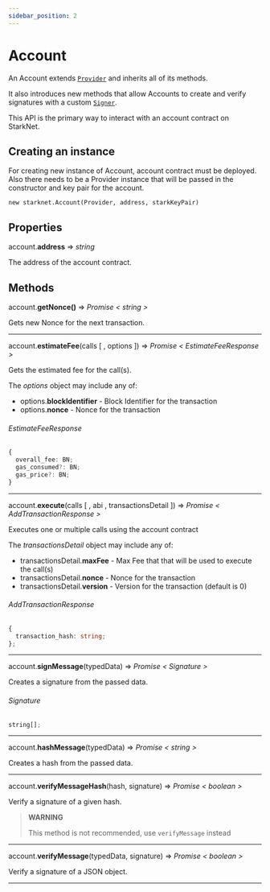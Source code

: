 ```yaml
---
sidebar_position: 2
---
```


# Account

An Account extends <ins>[`Provider`](/docs/API/provider)</ins> and inherits all of its methods.

It also introduces new methods that allow Accounts to create and verify signatures with a custom <ins>[`Signer`](/docs/API/signer)</ins>.

This API is the primary way to interact with an account contract on StarkNet.

## Creating an instance

For creating new instance of Account, account contract must be deployed. Also there needs to be a Provider instance that will be passed in the constructor and key pair for the account.

`new starknet.Account(Provider, address, starkKeyPair)`

## Properties

account.**address** => _string_

The address of the account contract.

## Methods

account.**getNonce()** => _Promise < string >_

Gets new Nonce for the next transaction.

<hr />

account.**estimateFee**(calls [ , options ]) => _Promise < EstimateFeeResponse >_

Gets the estimated fee for the call(s).

The _options_ object may include any of:

- options.**blockIdentifier** - Block Identifier for the transaction
- options.**nonce** - Nonce for the transaction

###### _EstimateFeeResponse_

```typescript
{
  overall_fee: BN;
  gas_consumed?: BN;
  gas_price?: BN;
}
```

<hr />

account.**execute**(calls [ , abi , transactionsDetail ]) => _Promise < AddTransactionResponse >_

Executes one or multiple calls using the account contract

The _transactionsDetail_ object may include any of:

- transactionsDetail.**maxFee** - Max Fee that that will be used to execute the call(s)
- transactionsDetail.**nonce** - Nonce for the transaction
- transactionsDetail.**version** - Version for the transaction (default is 0)

###### _AddTransactionResponse_

```typescript
{
  transaction_hash: string;
};
```

<hr />

account.**signMessage**(typedData) => _Promise < Signature >_

Creates a signature from the passed data.

###### _Signature_

```typescript
string[];
```

<hr />

account.**hashMessage**(typedData) => _Promise < string >_

Creates a hash from the passed data.

<hr />

account.**verifyMessageHash**(hash, signature) => _Promise < boolean >_

Verify a signature of a given hash.

> **WARNING** 
>
> This method is not recommended, use `verifyMessage` instead

<hr />

account.**verifyMessage**(typedData, signature) => _Promise < boolean >_

Verify a signature of a JSON object.

<hr />
